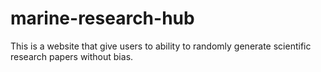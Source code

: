 # marine-research-hub
This is a website that give users to ability to randomly generate scientific research papers without bias. 
